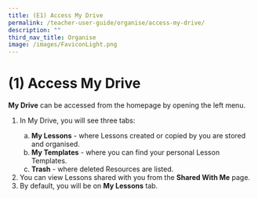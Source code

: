 ```yaml
---
title: (E1) Access My Drive
permalink: /teacher-user-guide/organise/access-my-drive/
description: ""
third_nav_title: Organise
image: /images/FaviconLight.png
---
```

<div>
<h1>(1) Access My Drive</h1>
<p><strong>My Drive</strong> can be accessed from the homepage by opening the left menu.</p>
<ol>
<li>
<p>In My Drive, you will see three tabs:</p>
<ol style="list-style-type: lower-alpha;">
<li><strong>My Lessons</strong> - where Lessons created or copied by you are stored and organised.</li>
<li><strong>My Templates</strong> - where you can find your personal Lesson Templates.</li>
<li><strong>Trash</strong> - where deleted Resources are listed.</li>
</ol>
</li>
<li>You can view Lessons shared with you from the <strong>Shared With Me</strong> page.</li>
<li>By default, you will be on <strong>My Lessons</strong> tab.</li>
</ol>
</div>